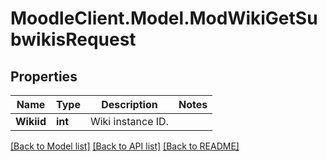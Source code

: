 # MoodleClient.Model.ModWikiGetSubwikisRequest

## Properties

Name | Type | Description | Notes
------------ | ------------- | ------------- | -------------
**Wikiid** | **int** | Wiki instance ID. | 

[[Back to Model list]](../README.md#documentation-for-models) [[Back to API list]](../README.md#documentation-for-api-endpoints) [[Back to README]](../README.md)

